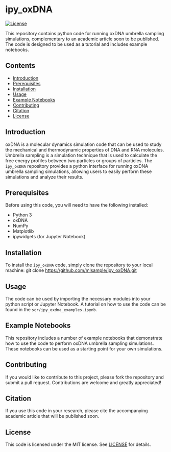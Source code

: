 # ipy_oxDNA

[![License](https://img.shields.io/badge/License-MIT-blue.svg)](https://opensource.org/licenses/MIT)

This repository contains python code for running oxDNA umbrella sampling simulations, complementary to an academic article soon to be published. The code is designed to be used as a tutorial and includes example notebooks.

## Contents
- [Introduction](#introduction)
- [Prerequisites](#prerequisites)
- [Installation](#installation)
- [Usage](#usage)
- [Example Notebooks](#example-notebooks)
- [Contributing](#contributing)
- [Citation](#citation)
- [License](#license)

## Introduction
oxDNA is a molecular dynamics simulation code that can be used to study the mechanical and thermodynamic properties of DNA and RNA molecules. Umbrella sampling is a simulation technique that is used to calculate the free energy profiles between two particles or groups of particles. The `ipy_oxDNA` repository provides a python interface for running oxDNA umbrella sampling simulations, allowing users to easily perform these simulations and analyze their results.

## Prerequisites
Before using this code, you will need to have the following installed:
- Python 3
- oxDNA
- NumPy
- Matplotlib
- ipywidgets (for Jupyter Notebook)

## Installation
To install the `ipy_oxDNA` code, simply clone the repository to your local machine:
git clone https://github.com/mlsample/ipy_oxDNA.git

## Usage
The code can be used by importing the necessary modules into your python script or Jupyter Notebook. A tutorial on how to use the code can be found in the `scr/ipy_oxdna_examples.ipynb`.

## Example Notebooks
This repository includes a number of example notebooks that demonstrate how to use the code to perform oxDNA umbrella sampling simulations. These notebooks can be used as a starting point for your own simulations.

## Contributing
If you would like to contribute to this project, please fork the repository and submit a pull request. Contributions are welcome and greatly appreciated!

## Citation
If you use this code in your research, please cite the accompanying academic article that will be published soon.

## License
This code is licensed under the MIT license. See [LICENSE](LICENSE) for details.


